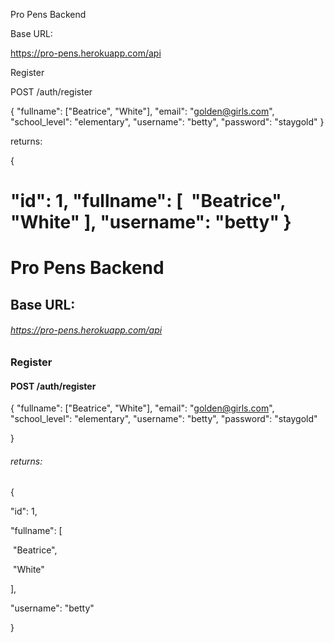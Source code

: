 
Pro Pens Backend

Base URL:

https://pro-pens.herokuapp.com/api

Register

POST /auth/register

{ "fullname": ["Beatrice", "White"],
"email": "golden@girls.com",
"school_level": "elementary",
"username": "betty",
"password": "staygold"
}

returns:

{

"id": 1,
"fullname":
[
​ "Beatrice",
​ "White"
],
"username": "betty"
}
=======
# Pro Pens Backend



## Base URL: 

###### https://pro-pens.herokuapp.com/api

### Register

#### POST  /auth/register



{
	"fullname": ["Beatrice", "White"],
	"email": "golden@girls.com",
	"school_level": "elementary",
	"username": "betty",
	"password": "staygold"
	
}

###### returns:

{

  "id": 1,

  "fullname": [

​    "Beatrice",

​    "White"

  ],

  "username": "betty"

}


